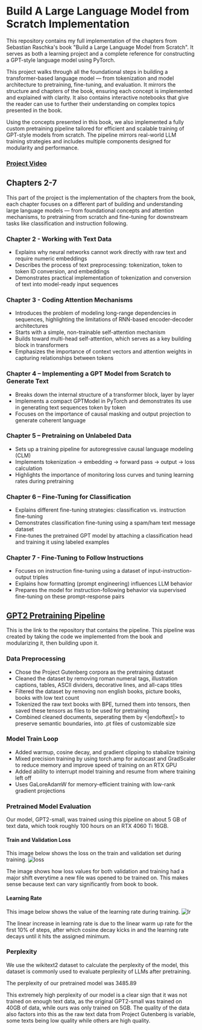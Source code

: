 # Build A Large Language Model from Scratch Implementation
This repository contains my full implementation of the chapters from Sebastian Raschka's book "Build a Large Language Model from Scratch". It serves as both a learning project and a complete reference for constructing a GPT-style language model using PyTorch.

This project walks through all the foundational steps in building a transformer-based language model — from tokenization and model architecture to pretraining, fine-tuning, and evaluation. It mirrors the structure and chapters of the book, ensuring each concept is implemented and explained with clarity. It also contains interactive notebooks 
that give the reader can use to further their understanding on complex topics presented in the book.

Using the concepts presented in this book, we also implemented a fully custom pretraining pipeline tailored for efficient and scalable training of GPT-style models from scratch. The pipeline mirrors real-world LLM training strategies and includes multiple components designed for modularity and performance.

### [Project Video](https://youtu.be/YZoNUFYjJGI)

## Chapters 2-7
This part of the project is the implementation of the chapters from the book, each chapter focuses on a different part of building and understanding large language models — from foundational concepts and attention mechanisms, to pretraining from scratch and fine-tuning for downstream tasks like classification and instruction following.

### Chapter 2 - Working with Text Data
* Explains why neural networks cannot work directly with raw text and require numeric embeddings
* Describes the process of text preprocessing: tokenization, token to token ID conversion, and embeddings
* Demonstrates practical implementation of tokenization and conversion of text into model-ready input sequences

### Chapter 3 - Coding Attention Mechanisms
* Introduces the problem of modeling long-range dependencies in sequences, highlighting the limitations of RNN-based encoder-decoder architectures
* Starts with a simple, non-trainable self-attention mechanism
* Builds toward multi-head self-attention, which serves as a key building block in transformers
* Emphasizes the importance of context vectors and attention weights in capturing relationships between tokens

### Chapter 4 – Implementing a GPT Model from Scratch to Generate Text
* Breaks down the internal structure of a transformer block, layer by layer
* Implements a compact GPTModel in PyTorch and demonstrates its use in generating text sequences token by token
* Focuses on the importance of causal masking and output projection to generate coherent language

### Chapter 5 – Pretraining on Unlabeled Data
* Sets up a training pipeline for autoregressive causal language modeling (CLM)
* Implements tokenization → embedding → forward pass → output → loss calculation
* Highlights the importance of monitoring loss curves and tuning learning rates during pretraining

### Chapter 6 – Fine-Tuning for Classification
* Explains different fine-tuning strategies: classification vs. instruction fine-tuning
* Demonstrates classification fine-tuning using a spam/ham text message dataset
* Fine-tunes the pretrained GPT model by attaching a classification head and training it using labeled examples

### Chapter 7 - Fine-Tuning to Follow Instructions
* Focuses on instruction fine-tuning using a dataset of input-instruction-output triples
* Explains how formatting (prompt engineering) influences LLM behavior
* Prepares the model for instruction-following behavior via supervised fine-tuning on these prompt-response pairs

## [GPT2 Pretraining Pipeline](https://github.com/sdhaduk/GPT2small-pretraining)
This is the link to the repository that contains the pipeline. This pipeline was created by taking the code we implemented from the book and modularizing it, then building upon it.

### Data Preprocessing 
* Chose the Project Gutenberg corpora as the pretraining dataset
* Cleaned the dataset by removing roman numeral tags, illustration captions, tables, ASCII dividers, decorative lines, and all-caps titles
* Filtered the dataset by removing non english books, picture books, books with low text count
* Tokenized the raw text books with BPE, turned them into tensors, then saved these tensors as files to be used for pretraining
* Combined cleaned documents, seperating them by <|endoftext|> to preserve semantic boundaries, into .pt files of customizable size

### Model Train Loop
* Added warmup, cosine decay, and gradient clipping to stabalize training
* Mixed precision training by using torch.amp for autocast and GradScaler to reduce memory and improve speed of training on an RTX GPU
* Added ability to interrupt model training and resume from where training left off
* Uses GaLoreAdamW for memory-efficient training with low-rank gradient projections

### Pretrained Model Evaluation
Our model, GPT2-small, was trained using this pipeline on about 5 GB of text data, which took roughly 100 hours on an RTX 4060 Ti 16GB.

#### Train and Validation Loss
This image below shows the loss on the train and validation set during training.
![loss](https://github.com/user-attachments/assets/03992f54-e045-4485-991b-edc578614a39)

The image shows how loss values for both validation and training had a major shift everytime a new file was opened to be trained on. This makes sense because text can vary significantly from book to book.

#### Learning Rate
This image below shows the value of the learning rate during training. 
![lr](https://github.com/user-attachments/assets/8e0c8ba8-7019-4bbd-b6e9-f8167f7d69e8)

The linear increase in learning rate is due to the linear warm up rate for the first 10% of steps, after which cosine decay kicks in and the learning rate decays until it hits the assigned minimum.

### Perplexity
We use the wikitext2 dataset to calculate the perplexity of the model, this dataset is commonly used to evaluate perplexity of LLMs after pretraining.

The perplexity of our pretrained model was 3485.89

This extremely high perplexity of our model is a clear sign that it was not trained on enough text data, as the original GPT2-small was trained on 40GB of data, while ours was only trained on 5GB. The quality of the data also factors into this as the raw text data from Project Gutenberg is variable, some texts being low quality while others are high quality.

